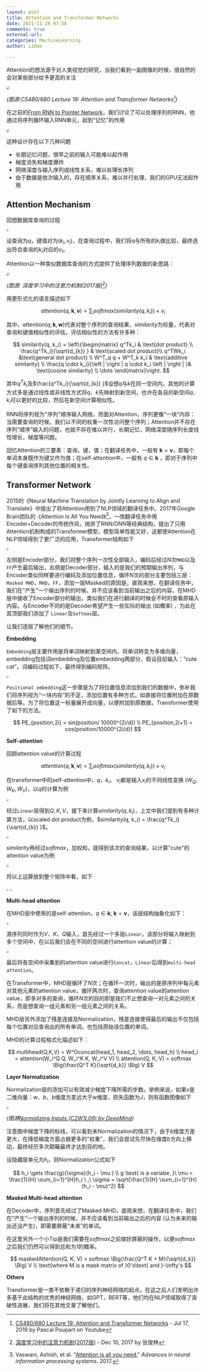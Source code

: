 ```yaml
---
layout: post
title: Attention and Transformer Networks
date: 2021-11-28 07:58
comments: true
external-url:
categories: MachineLearning
author: LiHan

---
```


Attention的想法源于对人类视觉的研究，当我们看到一副图像的时候，很自然的会对某些部分给予更高的关注

<img src="{{ '/assets/imgs/Attention-and-Transformer-Networks/2.png' | relative_url }}" style="zoom:50%;">

*(图源:CS480/680 Lecture 19: Attention and Transformer Networks[^1])*

在之前的[From RNN to Pointer Network](https://herloconnell.github.io/blog/From-RNN-to-Pointer-Network/)，我们讨论了可以处理序列的RNN，他通过将序列循环输入RNN单元，起到“记忆”的作用

<img src="{{ '/assets/imgs/Attention-and-Transformer-Networks/1.png' | relative_url }}" style="zoom:50%;">

这种设计存在以下几种问题

- 长期记忆问题，很早之前的输入可能难以起作用
- 梯度消失和梯度爆炸
- 网络深度与输入序列成线性关系，难以处理长序列
- 由于数据是依次输入的，存在顺序关系，难以并行处理，我们的GPU无法起作用

## Attention Mechanism

回想数据库查询的过程

<img src="{{ '/assets/imgs/Attention-and-Transformer-Networks/4.png' | relative_url }}" style="zoom:38%;">

设查询为$q$，键值对为$(k_i, v_i)$，在查询过程中，我们将$q$与所有的$k_i$做比较，最终选出符合查询的$k_i$对应的$v_i$。

Attention以一种类似数据库查询的方式提供了处理序列数据的新思路：

<img src="{{ '/assets/imgs/Attention-and-Transformer-Networks/5.png' | relative_url }}" style="zoom:50%;">

*(图源: 深度学习中的注意力机制(2017版)[^2])*

用更形式化的语言描述如下


$$
attention(q, \mathbf{k}, \mathbf{v}) = \sum_i softmax(similarity(q, k_i)) \times  v_i
$$


其中，$attention(q, \mathbf{k}, \mathbf{w})$代表对整个序列的查询结果，$similarity$为标量，代表对查询和键值相似性的评估，评估相似性的方法有许多种：


$$
similarity(q, k_i) = 
\left\{\begin{matrix}
q^Tk_i  & \text{dot product} \\
\frac{q^Tk_i}{\sqrt{d_{k}} }  & \text{scaled dot product}\\
q^TWk_i  &\text{general dot product} \\
W^T_q q + W^T_k k_i  & \text{additive similarity} \\
\frac{q \cdot k_i}{\left |  \right | q \cdot k_i  \left |  \right | }& \text{cosine similarity} \\
\dots
\end{matrix}\right.
$$


其中$q^Tk_i$及$\frac{q^Tk_i}{\sqrt{d_{k}} }$设想$q$与$k$在同一空间内，其他的计算方式多是通过线性或非线性方式将$q、k$先映射到新空间，也许在各自的新空间$q、k_i$可以更好的比较，然后在新空间计算相似性。

RNN将序列视为"序列"顺序输入网络，而面对Attention，序列更像“一块”内存：当需要查询的时候，我们以不同的权重一次性访问整个序列；Attention并不存在序列“顺序”输入的问题，也就不存在难以并行，长期记忆，网络深度随序列长度线性增长，梯度等问题。

回忆Attention的三要素：查询，键，值；在翻译任务中，一般有 $\mathbf{k} = \mathbf{v}$，即每个单词本身既作为键又作为值；在self-attention中，一般有 $q \in \mathbf{k}$ ，即对于序列中每个键查询序列其他位置的相关性。

## Transformer Network

2015的《Neural Machine Translation by Jointly Learning to Align and Translate》中提出了将Attention用到了NLP领域的翻译任务中。2017年Google Brain团队的《Attention Is All You Need》[^3]，一改翻译任务中用Encoder+Decoder的传统作风，抛弃了RNN/DNN等经典结构，提出了只用Attention机制构成的Transformer模型，模型简单性能又好，这都使Attention在NLP领域得到了更广泛的应用，Transformer结构如下

<img src="{{ '/assets/imgs/Attention-and-Transformer-Networks/6.png' | relative_url }}" style="zoom:35%;">

左侧是Encoder部分，我们将整个序列一次性全部输入，编码后经过$N$次`MHD`以及`FF`产生最后输出，右侧是Decoder部分，输入的是我们的预期输出序列，与Encoder类似同样要进行编码及添加位置信息，循环$N$次的部分主要包括三层：`Masked MHD`，`MHD`，`FF`，添加一层Masked的原因是，直观来想，在翻译任务中，我们在“产生”一个输出序列的时候，并不应该看到当前输出之后的内容，在MHD层中接收了Encoder部分的输出，类似我们在进行翻译的时候会不时的查看原输入内容。与Encoder不同的是Decoder希望产生一些实际的输出 (如概率) ，为此在其顶部我们添加了 `Linear`及`Softmax`层。

让我们逐层了解他们的细节。

**Embedding**

`Embedding`层主要作用是将单词映射到某空间内，将单词转变为多维向量，embedding包括词embedding及位置embedding两部分，假设目前输入：“cute cat”。词编码过程如下，最终得到编码矩阵。

<img src="{{ '/assets/imgs/Attention-and-Transformer-Networks/9.png' | relative_url }}" style="zoom:40%;">

`Positional embedding`这一步骤是为了将位置信息添加到我们的数据中，弥补我们将序列视为“一块内存”的不足，添加位置有多种方式，如直接将位置附加在原数据后等。为了将位置这一标量展开成向量，以便附加到原数据，Transformer使用了如下的方法。


$$
PE_{position,2i} = sin(position/ 10000^{2i/d})
\\
PE_{position,2i+1} = cos(position/10000^{2i/d})
$$


**Self-attention**

回顾attention value的计算过程


$$
attention(q, \mathbf{k}, \mathbf{v}) = \sum_i softmax(similarity(q, k_i)) \times  v_i
$$


在transformer中的self-attention中，$q$，$k_i$， $v_i$都是输入$x_i$的不同线性变换 ($W_Q, W_K, W_V$)，以$q$的计算为例

<img src="{{ '/assets/imgs/Attention-and-Transformer-Networks/10.png' | relative_url }}" style="zoom:40%;">

经过`Linear`层得到$Q,K,V$，接下来计算$similarity(q, k_i)$，上文中我们提到有多种计算方法，以$\text{scaled dot product}$为例，$similarity(q, k_i) =  \frac{q^Tk_i}{\sqrt{d_{k}} }$。

<img src="{{ '/assets/imgs/Attention-and-Transformer-Networks/11.png' | relative_url }}" style="zoom:40%;">

$similarity$再经过$softmax$，加权和，就得到该次的查询结果，以计算"cute"的attention value为例

<img src="{{ '/assets/imgs/Attention-and-Transformer-Networks/12.png' | relative_url }}" style="zoom:40%;">

将以上运算放到整个矩阵中看，如下

<img src="{{ '/assets/imgs/Attention-and-Transformer-Networks/13.png' | relative_url }}" style="zoom:30%;">

<img src="{{ '/assets/imgs/Attention-and-Transformer-Networks/14.png' | relative_url }}" style="zoom:30%;">

**Multi-head attention**

在MHD层中使用的是self-attention，$q \in \mathbf{k} , \ \mathbf{k} = \mathbf{v}$，该层结构抽象化如下：

<img src="{{ '/assets/imgs/Attention-and-Transformer-Networks/7.png' | relative_url }}" style="zoom:40%;">

源序列同时作为$V、K、Q$输入，首先经过一个多层`Linear`，该部分将输入映射到多个空间中，在以后我们会在不同的空间进行attention value的计算；

<img src="{{ '/assets/imgs/Attention-and-Transformer-Networks/15.png' | relative_url }}" style="zoom:40%;">



最后将各空间中采集到的attention value进行`Concat`，`Linear`后得到`multi-head attention`。



在Transformer中，MHD层循环了$N$次；在循环一次时，输出的是原序列中每元素对其他元素的attention value，循环两次时，查询attention value的attention value，即多对多的查询，循环$N$次的目的即是我们不止想查询一对元素之间的关系，而是想查询一组元素和另一组元素之间的关系。

MHD层另外添加了残差连接及Normalization，残差连接使得最后的输出不仅包括每个位置对应查询出的所有单词，也包括原始该位置的单词。

MHD的计算过程格式化描述如下：


$$
multihead(Q,K,V) = W^Oconcat(head_1, head_2, \dots, head_h)
\\
head_i = attention(W_i^Q Q, W_i^K K, W_i^V V)
\\
attention(Q, K, V) = softmax \Big(\frac{Q^T K}{\sqrt{d_k}} \Big) V
$$


**Layer Normalization**

Normalization层的添加可以有效减少梯度下降所需的步数。举例来说，如果$x$是二维向量：$w、b$，$b$维度方差远大于$w$维度，损失函数为$J$，则有函数图像如下

<img src="{{ '/assets/imgs/Attention-and-Transformer-Networks/8.png' | relative_url }}" style="zoom:40%;">

*(图源[Normalizing Inputs (C2W1L09) by DeepMind](https://www.youtube.com/watch?v=FDCfw-YqWTE))*

注意图中梯度下降的标线，可以看到未Normalization的情况下，由于$b$维度方差更大，在降低梯度方面占据更多的"权重"，我们会尝试先尽快在维度$b$方向上移动，最终经历多次颠簸最终才达到目的地。

设隐藏层单元为$h_i$，则Normalization公式如下


$$
h_i \gets \frac{g}{\sigma}(h_i - \mu )
\\
g \text{ is a variabe, }\ \mu = \frac{1}{H} \sum_{i=1}^{H}h_i \ ,\ \sigma = \sqrt{\frac{1}{H} \sum_{i=1}^{H}(h_i - \mu)^2}
$$


**Masked Multi-head attention**

在Decoder中，序列首先经过了Masked MHD，直观来想，在翻译任务中，我们在“产生”一个输出序列的时候，并不应该看到当前输出之后的内容 (认为未来的输出还没产生)，即需要屏蔽“未来”的单词。

在这里另外一个小Tip是我们需要在$softmax$之前做好屏蔽的操作，以便$softmax$之后我们仍然可以得到总和为1的概率。


$$
maskedAttention(Q, K, V) = softmax \Big(\frac{Q^T K + M}{\sqrt{d_k}} \Big) V
\\
\text{where M is a mask matrix of  }0's\text{  and }-\infty's
$$


**Others**

Transformer是一类不依赖于递归的序列神经网络的起点，在这之后人们发明出许多基于此结构的优秀的神经网络，如GPT，BERT等，他们均在NLP领域取得了突破性进展，我们将在其他文章了解他们。





[^1]: [CS480/680 Lecture 19: Attention and Transformer Networks](https://www.youtube.com/watch?v=OyFJWRnt_AY) - Jul 17, 2019 by Pascal Poupart on Youtube

[^2]: [深度学习中的注意力机制(2017版)](https://blog.csdn.net/malefactor/article/details/78767781) - Dec 10, 2017 by 张俊林

[^3]: Vaswani, Ashish, et al. "[Attention is all you need.](https://arxiv.org/abs/1706.03762)" *Advances in neural information processing systems*. 2017.



